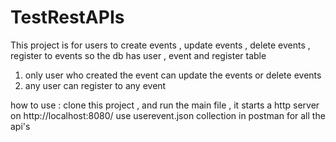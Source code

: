 # TestRestAPIs


This project is for users to create events , update events , delete events , register to events 
so the db has user , event and register table 
1) only user who created the event can update the events or delete events
2) any user can register to any event 

how to use :
clone this project , and run the main file , it starts a http server on http://localhost:8080/ 
use userevent.json collection in postman for all the api's


